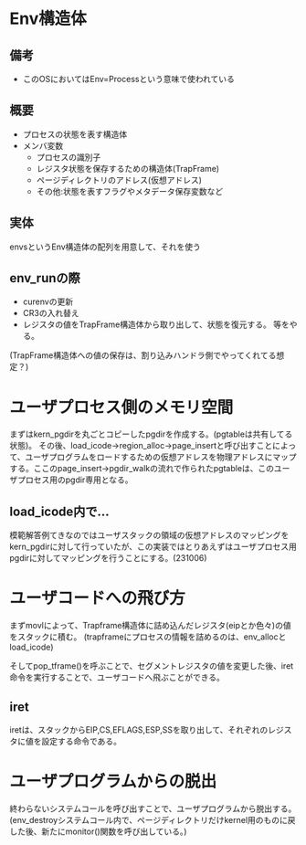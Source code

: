 # Env構造体
## 備考
- このOSにおいてはEnv=Processという意味で使われている
## 概要
- プロセスの状態を表す構造体
- メンバ変数
    - プロセスの識別子
    - レジスタ状態を保存するための構造体(TrapFrame)
    - ページディレクトリのアドレス(仮想アドレス)
    - その他:状態を表すフラグやメタデータ保存変数など
## 実体
envsというEnv構造体の配列を用意して、それを使う    

## env_runの際
- curenvの更新
- CR3の入れ替え
- レジスタの値をTrapFrame構造体から取り出して、状態を復元する。
等をやる。

(TrapFrame構造体への値の保存は、割り込みハンドラ側でやってくれてる想定？)

# ユーザプロセス側のメモリ空間
まずはkern_pgdirを丸ごとコピーしたpgdirを作成する。(pgtableは共有してる状態)。
その後、load_icode->region_alloc->page_insertと呼び出すことによって、ユーザプログラムをロードするための仮想アドレスを物理アドレスにマップする。ここのpage_insert->pgdir_walkの流れで作られたpgtableは、このユーザプロセス用のpgdir専用となる。
## load_icode内で...
模範解答例てきなのではユーザスタックの領域の仮想アドレスのマッピングをkern_pgdirに対して行っていたが、この実装ではとりあえずはユーザプロセス用pgdirに対してマッピングを行うことにする。(231006)


# ユーザコードへの飛び方
まずmovlによって、Trapframe構造体に詰め込んだレジスタ(eipとか色々)の値をスタックに積む。
(trapframeにプロセスの情報を詰めるのは、env_allocとload_icode)

そしてpop_tframe()を呼ぶことで、セグメントレジスタの値を変更した後、iret命令を実行することで、ユーザコードへ飛ぶことができる。
## iret
iretは、スタックからEIP,CS,EFLAGS,ESP,SSを取り出して、それぞれのレジスタに値を設定する命令である。

# ユーザプログラムからの脱出
終わらないシステムコールを呼び出すことで、ユーザプログラムから脱出する。
(env_destroyシステムコール内で、ページディレクトリだけkernel用のものに戻した後、新たにmonitor()関数を呼び出している。)
